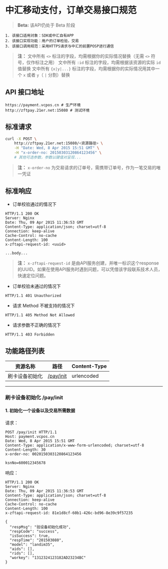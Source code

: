 # 中汇移动支付，订单交易接口规范
> **Beta:**
> 该API仍处于 Beta 阶段

```
1. 该接口适用对象：SDK或中汇自有APP
2. 该接口实现功能：用户的订单检验，交易
3. 该接口调用规范：采用HTTPS请求与中汇的前置POSP进行通信
```
> **注：**
> 文中所有 `<>` 标注的字段，均需根据你的实际情况替换（无需 `<>` 符号，仅作标注之用）
> 文中所有 `:id` 标注的字段，均需根据该资源的实际 `id` 值替换
> 文中所有 `{x|y|...}` 标注的字段，均需根据你的实际情况用其中一个 `x` 或者 `y`（ `|` 分割）替换

## API 接口地址
```
https://payment.vcpos.cn # 生产环境
http://zftpay.21er.net:15080 # 测试环境
```

## 标准请求
```sh
curl -X POST \
    http://zftpay.21er.net:15080/<资源路径> \
    -H "Date: Wed, 8 Apr 2015 15:51 GMT" \
    -H "x-order-no: 20150303120864123456" \
    # 其他可选参数，参数以键值对呈现...
```
> **注：**
> `x-order-no` 为交易请求的订单号，需携带订单号，作为一笔交易的唯一凭证

## 标准响应
* 订单校验通过的情况下  
```
HTTP/1.1 200 OK
Server: Nginx
Date: Thu, 09 Apr 2015 11:36:53 GMT
Content-Type: application/json; charset=utf-8
Connection: keep-alive
Cache-Control: no-cache
Content-Length: 100
x-zftapi-request-id: <uuid>

...body...
```
> **注：**
> `x-zftapi-request-id` 是由API服务创建，并唯一标识这个response的UUID。如果在使用API服务时遇到问题，可以凭借该字段联系技术人员，快速定位问题。 

* 订单校验未通过的情况下  
```
HTTP/1.1 401 Unauthorized
```
* 请求 Method 不被支持的情况下  
```
HTTP/1.1 405 Method Not Allowed
```
* 请求参数不正确的情况下  
```
HTTP/1.1 403 Forbidden
```

## 功能路径列表
| 资源名称     | 路径                                     | Content-Type         |
|-------------|-----------------------------------------|----------------------|
| 刷卡设备初始化| [/pay/init](#init)                      | urlencoded           |

  
----------------------------------------------------------------------------------
<a id="init"></a>
### 刷卡设备初始化  /pay/init
#### 1\. 初始化一个设备以及交易所需数据
请求：  
```
POST /pay/init HTTP/1.1
Host: payment.vcpos.cn
Date: Wed, 8 Apr 2015 15:51 GMT
Content-Type: application/x-www-form-urlencoded; charset=utf-8
Content-Length: 30
x-order-no: 0020150303120864123456

ksnNo=600012345678
```
响应：  
```
HTTP/1.1 200 OK
Server: Nginx
Date: Thu, 09 Apr 2015 11:36:53 GMT
Content-Type: application/json; charset=utf-8
Connection: keep-alive
Cache-Control: no-cache
Content-Length: 100
x-zftapi-request-id: 81e1d8cf-60b1-426c-bd96-8e39c9f57235

{
  "respMsg": "验设备初始化成功",
  "respCode": "success",
  "isSuccess": true,
  "respTime": "201503080",
  "model": "landim35",
  "aids": [],
  "rids": [],
  "workey": "1312324123182AD23234BC"
}
```